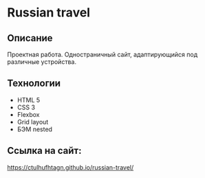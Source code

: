 # Russian travel

## Описание

Проектная работа. Одностраничный сайт, адаптирующийся под различные устройства.

## Технологии

- HTML 5
- CSS 3
- Flexbox
- Grid layout
- БЭМ nested

## Ссылка на сайт:

https://ctulhufhtagn.github.io/russian-travel/

